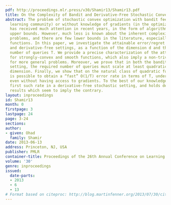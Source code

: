 ```yaml
---
pdf: http://proceedings.mlr.press/v30/Shamir13/Shamir13.pdf
title: On the Complexity of Bandit and Derivative-Free Stochastic Convex Optimization
abstract: The problem of stochastic convex optimization with bandit feedback (in the
  learning community) or without knowledge of gradients (in the optimization community)
  has received much attention in recent years, in the form of algorithms and performance
  upper bounds. However, much less is known about the inherent complexity of these
  problems, and there are few lower bounds in the literature, especially for nonlinear
  functions. In this paper, we investigate the attainable error/regret in the bandit
  and derivative-free settings, as a function of the dimension d and the available
  number of queries T. We provide a precise characterization of the attainable performance
  for strongly-convex and smooth functions, which also imply a non-trivial lower bound
  for more general problems. Moreover, we prove that in both the bandit and derivative-free
  setting, the required number of queries must scale at least quadratically with the
  dimension. Finally, we show that on the natural class of quadratic functions, it
  is possible to obtain a “fast” O(1/T) error rate in terms of T, under mild assumptions,
  even without having access to gradients. To the best of our knowledge, this is the
  first such rate in a derivative-free stochastic setting, and holds despite previous
  results which seem to imply the contrary.
layout: inproceedings
id: Shamir13
month: 0
firstpage: 3
lastpage: 24
page: 3-24
sections: 
author:
- given: Ohad
  family: Shamir
date: 2013-06-13
address: Princeton, NJ, USA
publisher: PMLR
container-title: Proceedings of the 26th Annual Conference on Learning Theory
volume: '30'
genre: inproceedings
issued:
  date-parts:
  - 2013
  - 6
  - 13
# Format based on citeproc: http://blog.martinfenner.org/2013/07/30/citeproc-yaml-for-bibliographies/
---
```

